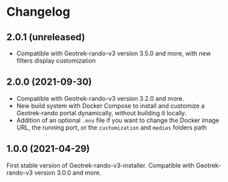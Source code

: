 # Changelog

2.0.1 (unreleased)
------------------

* Compatible with Geotrek-rando-v3 version 3.5.0 and more, with new filters display customization

2.0.0 (2021-09-30)
------------------

* Compatible with Geotrek-rando-v3 version 3.2.0 and more.
* New build system with Docker Compose to install and customize a Geotrek-rando portal dynamically, without building it locally.
* Addition of an optional ``.env`` file if you want to change the Docker image URL, the running port, or the ``customization`` and ``medias`` folders path

1.0.0 (2021-04-29)
------------------

First stable version of Geotrek-rando-v3-installer.
Compatible with Geotrek-rando-v3 version 3.0.0 and more.
